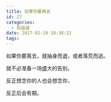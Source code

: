 ```yaml
---
title: 如果你要离去
id: 27
categories:
  - 短逼逼
date: 2017-02-10 18:38:22
tags:
---
```


如果你要离去，就抽身而退，或者落荒而逃。

就不必准备一场盛大的告别。

反正想念你的人也会想念你，

反正后会有期。